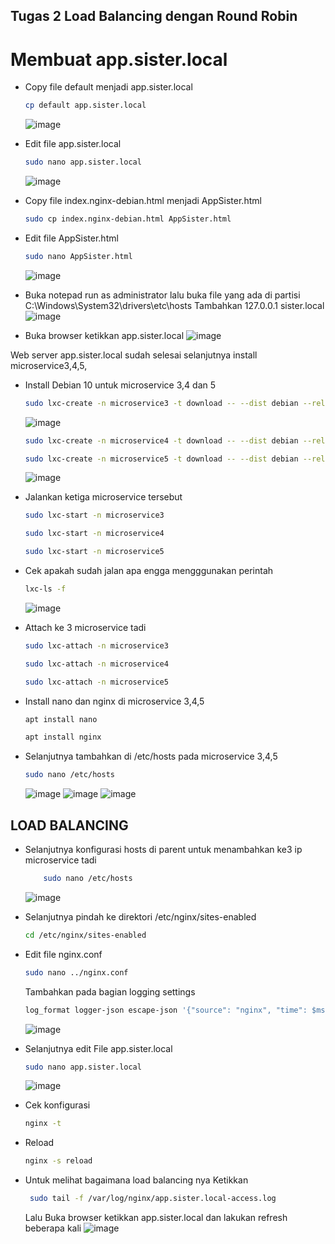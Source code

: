 ## Tugas 2 Load Balancing dengan Round Robin
# Membuat app.sister.local
- Copy file default menjadi app.sister.local
    ```sh
    cp default app.sister.local
    ```
    ![image](https://github.com/RayhanFurqoni/Website/assets/124054176/2faa0685-f535-4b28-a64a-21dd8ab2fcc5)

- Edit file app.sister.local
    ```sh
    sudo nano app.sister.local
    ```
    ![image](https://github.com/RayhanFurqoni/Website/assets/124054176/6454e6e1-83db-4232-8eba-c559426bde7e)

- Copy file index.nginx-debian.html menjadi AppSister.html
    ```sh
    sudo cp index.nginx-debian.html AppSister.html
    ```
- Edit file AppSister.html
    ```sh
    sudo nano AppSister.html
    ```
    ![image](https://github.com/RayhanFurqoni/Website/assets/124054176/2c93f022-337c-475d-a0b8-90af6f65cfe1)

- Buka notepad run as administrator lalu buka file yang ada di partisi C:\Windows\System32\drivers\etc\hosts Tambahkan 127.0.0.1 sister.local
![image](https://github.com/RayhanFurqoni/Website/assets/124054176/6c5c1df9-4291-4b11-8bb0-37648233708e)


- Buka browser ketikkan app.sister.local
![image](https://github.com/RayhanFurqoni/Website/assets/124054176/2428fea9-0d25-4eab-a9d4-f6ad88daea6c)


Web server app.sister.local sudah selesai selanjutnya install microservice3,4,5,
-  Install Debian 10 untuk microservice 3,4 dan 5
    ```sh
    sudo lxc-create -n microservice3 -t download -- --dist debian --release buster --arch amd64 --force-cache --server images.linuxcontainers.org
    ```
    ![image](https://github.com/RayhanFurqoni/Website/assets/124054176/c81b80e1-e123-4089-8fb2-7737d757bdc8)

    ```sh
    sudo lxc-create -n microservice4 -t download -- --dist debian --release buster --arch amd64 --force-cache --server images.linuxcontainers.org
    ```
    ```sh
    sudo lxc-create -n microservice5 -t download -- --dist debian --release buster --arch amd64 --force-cache --server images.linuxcontainers.org
    ```
    ![image](https://github.com/RayhanFurqoni/Website/assets/124054176/d0a86bf9-580d-484e-935e-686ef1700140)


- Jalankan ketiga microservice tersebut
    ```sh
    sudo lxc-start -n microservice3
    ```
    ```sh
    sudo lxc-start -n microservice4
    ```    
    ```sh
    sudo lxc-start -n microservice5
    ```    
-  Cek apakah sudah jalan apa engga mengggunakan perintah 
    ```sh
    lxc-ls -f
    ```
    ![image](https://github.com/RayhanFurqoni/Website/assets/124054176/7c671582-1b8c-49a8-96ad-6f67b309705c)

- Attach ke 3 microservice tadi 
    ```sh
    sudo lxc-attach -n microservice3
    ```
    ```sh
    sudo lxc-attach -n microservice4
    ```
    ```sh
    sudo lxc-attach -n microservice5
    ```
- Install nano dan nginx di microservice 3,4,5
    ```sh
    apt install nano
    ```
    ```sh
    apt install nginx
    ```
- Selanjutnya tambahkan di /etc/hosts pada microservice 3,4,5
    ```sh
    sudo nano /etc/hosts
    ```
    ![image](https://github.com/RayhanFurqoni/Website/assets/124054176/7bc752c8-3306-4f57-aa85-7fe253870f1d)
    ![image](https://github.com/RayhanFurqoni/Website/assets/124054176/31b67863-561a-4d36-9eac-c103833100b2)
    ![image](https://github.com/RayhanFurqoni/Website/assets/124054176/46692ac5-06d9-4240-b217-89e5559f06d8)

    
## LOAD BALANCING
- Selanjutnya konfigurasi hosts di parent untuk menambahkan ke3 ip microservice tadi
    ```sh
        sudo nano /etc/hosts
    ```
    ![image](https://github.com/RayhanFurqoni/Website/assets/124054176/4024d9b0-3b4f-4c25-9ec8-317c85e7c438)

- Selanjutnya pindah ke direktori /etc/nginx/sites-enabled
    ```sh
    cd /etc/nginx/sites-enabled
    ```
- Edit file nginx.conf
    ```sh
    sudo nano ../nginx.conf
    ```
    Tambahkan pada bagian logging settings
    ```sh
    log_format logger-json escape-json '{"source": "nginx", "time": $msec, "resp_body_size": $body_bytes_sent, "host": "$http_host", "address": "$remote_addr", "request_length": $request_length, "method": "$request_method", "uri": "$request_uri", "status": $status, "user_agent": "$http_user_agent", "resp_time": $request_time, "upstream_addr": "$upstream_addr"}';
    ```
    ![image](https://github.com/RayhanFurqoni/Website/assets/124054176/d19ba309-26f9-471b-a63c-e84f9bbe83c4)


- Selanjutnya edit File app.sister.local
    ```sh
    sudo nano app.sister.local
    ```
    ![image](https://github.com/RayhanFurqoni/Website/assets/124054176/ef207622-cbbd-4144-b67f-0d2b3e624ed3)

- Cek konfigurasi
    ```sh
    nginx -t 
    ```    
- Reload
    ```sh
    nginx -s reload
    ```
- Untuk melihat bagaimana load balancing nya 
    Ketikkan 
    ```sh
     sudo tail -f /var/log/nginx/app.sister.local-access.log
    ```
    Lalu Buka browser ketikkan app.sister.local dan lakukan refresh beberapa kali
    ![image](https://github.com/RayhanFurqoni/Website/assets/124054176/68af3b7e-f17e-48b0-b17d-dd5914502abf)


 
    
    
    
    
    

